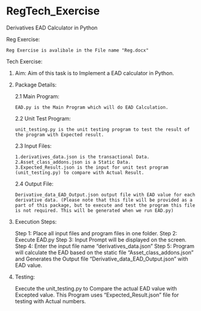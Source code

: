 # RegTech_Exercise
Derivatives EAD Calculator in Python

Reg Exercise:

    Reg Exercise is avalibale in the File name "Reg.docx"


Tech Exercise:

1.	Aim:
Aim of this task is to Implement a EAD calculator in Python. 

2.	Package Details:

    2.1 Main Program:
                 
        EAD.py is the Main Program which will do EAD Calculation.

    2.2 Unit Test Program:
                       
        unit_testing.py is the unit testing program to test the result of the program with Expected result.
             
    2.3 Input Files:
        
        1.derivatives_data.json is the transactional Data.
        2.Asset_class_addons.json is a Static Data.
        3.Expected_Result.json is the input for unit test program (unit_testing.py) to compare with Actual Result.
               
    2.4 Output File:
        
        Derivative_data_EAD_Output.json output file with EAD value for each derivative data. (Please note that this file will be provided as a part of this package, but to execute and test the program this file is not required. This will be generated when we run EAD.py)

3.	Execution Steps:
     
    Step 1: Place all input files and program files in one folder.
    Step 2: Execute EAD.py
    Step 3: Input Prompt will be displayed on the screen. 
    Step 4: Enter the input file name “derivatives_data.json”
    Step 5: Program will calculate the EAD based on the static file “Asset_class_addons.json” and Generates the Output file “Derivative_data_EAD_Output.json” with EAD value.

4.	Testing:

    Execute the unit_testing.py to Compare the actual EAD value with Excepted value. This Program uses “Expected_Result.json” file for testing with Actual numbers.

                       

